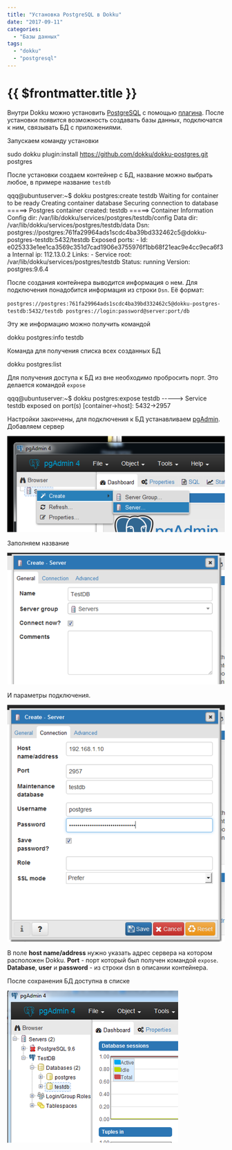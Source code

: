 ```yaml
---
title: "Установка PostgreSQL в Dokku"
date: "2017-09-11"
categories: 
  - "Базы данных"
tags: 
  - "dokku"
  - "postgresql"
---
```


# {{ $frontmatter.title }}

Внутри Dokku можно установить [PostgreSQL](https://www.postgresql.org/) с помощью [плагина](https://github.com/dokku/dokku-postgres). После установки появится возможность создавать базы данных, подключатся к ним, связывать БД с приложениями.

Запускаем команду установки

sudo dokku plugin:install https://github.com/dokku/dokku-postgres.git postgres

После установки создаем контейнер с БД, название можно выбрать любое, в примере название `testdb`

qqq@ubuntuserver:~$ dokku postgres:create testdb
       Waiting for container to be ready
       Creating container database
       Securing connection to database
=====> Postgres container created: testdb
=====> Container Information
       Config dir:          /var/lib/dokku/services/postgres/testdb/config
       Data dir:            /var/lib/dokku/services/postgres/testdb/data
       Dsn:                 postgres://postgres:761fa29964ads1scdc4ba39bd332462c5@dokku-postgres-testdb:5432/testdb
       Exposed ports:       -
       Id:                  e025333e1ee1ca3569c351d7cad1906e3755976f1bb68f21eac9e4cc9eca6f3a
       Internal ip:         112.13.0.2
       Links:               -
       Service root:        /var/lib/dokku/services/postgres/testdb
       Status:              running
       Version:             postgres:9.6.4

После создания контейнера выводится информация о нем. Для подключения понадобится информация из строки `Dsn`. Её формат:

`postgres://postgres:761fa29964ads1scdc4ba39bd332462c5@dokku-postgres-testdb:5432/testdb postgres://login:password@server:port/db`

Эту же информацию можно получить командой

dokku postgres:info testdb

Команда для получения списка всех созданных БД

dokku postgres:list

Для получения доступа к БД из вне необходимо пробросить порт. Это делается командой `expose`

qqq@ubuntuserver:~$ dokku postgres:expose testdb
-----> Service testdb exposed on port(s) \[container->host\]: 5432->2957

Настройки закончены, для подключения к БД устанавливаем [pgAdmin](https://www.pgadmin.org/). Добавляем сервер

![pgAdmin Добавление БД](images/1.png)

Заполняем название

![pgAdmin Добавление БД](images/2.png)

И параметры подключения.

![pgAdmin Добавление БД](images/3.png)

В поле **host name/address** нужно указать адрес сервера на котором расположен Dokku. **Port** - порт который был получен командой `expose`. **Database**, **user** и **password** - из строки dsn в описании контейнера.

После сохранения БД доступна в списке

![pgAdmin Подключение к БД](images/4.png)
